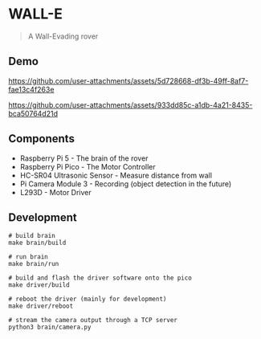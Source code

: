 # WALL-E 
> A Wall-Evading rover

## Demo

https://github.com/user-attachments/assets/5d728668-df3b-49ff-8af7-fae13c4f263e

https://github.com/user-attachments/assets/933dd85c-a1db-4a21-8435-bca50764d21d

## Components
- Raspberry Pi 5 - The brain of the rover
- Raspberry Pi Pico - The Motor Controller
- HC-SR04 Ultrasonic Sensor - Measure distance from wall
- Pi Camera Module 3 - Recording (object detection in the future)
- L293D - Motor Driver

## Development
```shell
# build brain
make brain/build

# run brain
make brain/run

# build and flash the driver software onto the pico
make driver/build

# reboot the driver (mainly for development)
make driver/reboot

# stream the camera output through a TCP server
python3 brain/camera.py
```

